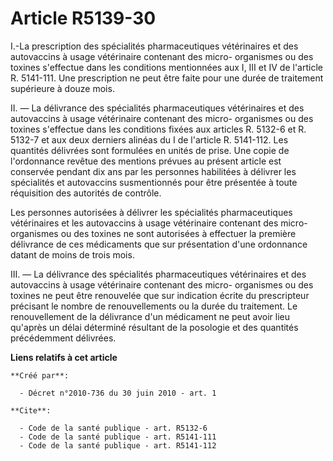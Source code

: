 # Article R5139-30

I.-La prescription des spécialités pharmaceutiques vétérinaires et des autovaccins à usage vétérinaire contenant des micro-
organismes ou des toxines s'effectue dans les conditions mentionnées aux I, III et IV de l'article R. 5141-111. Une
prescription ne peut être faite pour une durée de traitement supérieure à douze mois. 

II. ― La délivrance des spécialités pharmaceutiques vétérinaires et des autovaccins à usage vétérinaire contenant des micro-
organismes ou des toxines s'effectue dans les conditions fixées aux articles R. 5132-6 et R. 5132-7 et aux deux derniers
alinéas du I de l'article R. 5141-112. Les quantités délivrées sont formulées en unités de prise. Une copie de l'ordonnance
revêtue des mentions prévues au présent article est conservée pendant dix ans par les personnes habilitées à délivrer les
spécialités et autovaccins susmentionnés pour être présentée à toute réquisition des autorités de contrôle. 

Les personnes autorisées à délivrer les spécialités pharmaceutiques vétérinaires et les autovaccins à usage vétérinaire
contenant des micro-organismes ou des toxines ne sont autorisées à effectuer la première délivrance de ces médicaments que
sur présentation d'une ordonnance datant de moins de trois mois. 

III. ― La délivrance des spécialités pharmaceutiques vétérinaires et des autovaccins à usage vétérinaire contenant des micro-
organismes ou des toxines ne peut être renouvelée que sur indication écrite du prescripteur précisant le nombre de
renouvellements ou la durée du traitement. Le renouvellement de la délivrance d'un médicament ne peut avoir lieu qu'après un
délai déterminé résultant de la posologie et des quantités précédemment délivrées.

**Liens relatifs à cet article**

	**Créé par**:

	  - Décret n°2010-736 du 30 juin 2010 - art. 1

	**Cite**:

	  - Code de la santé publique - art. R5132-6
	  - Code de la santé publique - art. R5141-111
	  - Code de la santé publique - art. R5141-112
